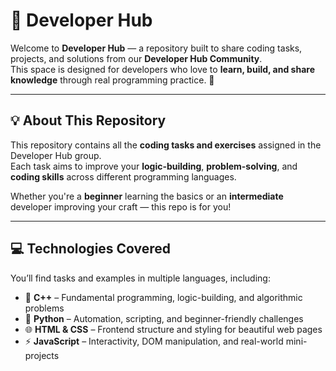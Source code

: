# 🧠 Developer Hub

Welcome to **Developer Hub** — a repository built to share coding tasks, projects, and solutions from our **Developer Hub Community**.  
This space is designed for developers who love to **learn, build, and share knowledge** through real programming practice. 🚀  

---

## 💡 About This Repository

This repository contains all the **coding tasks and exercises** assigned in the Developer Hub group.  
Each task aims to improve your **logic-building**, **problem-solving**, and **coding skills** across different programming languages.

Whether you're a **beginner** learning the basics or an **intermediate** developer improving your craft — this repo is for you!

---

## 💻 Technologies Covered

You’ll find tasks and examples in multiple languages, including:

- 🧩 **C++** – Fundamental programming, logic-building, and algorithmic problems  
- 🐍 **Python** – Automation, scripting, and beginner-friendly challenges  
- 🌐 **HTML & CSS** – Frontend structure and styling for beautiful web pages  
- ⚡ **JavaScript** – Interactivity, DOM manipulation, and real-world mini-projects  

